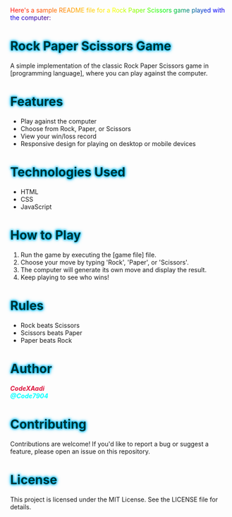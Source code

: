 <span style="background: linear-gradient(to right, #ff0000, #ff7f00, #ffff00, #00ff00, #0000ff, #4b0082); -webkit-background-clip: text; -webkit-text-fill-color: transparent;">Here's a sample README file for a Rock Paper Scissors game played with the computer:</span>

# <span style="text-shadow: 0 0 5px #00bfff, 0 0 10px #00bfff, 0 0 5px #00bfff; color: #003333;">Rock Paper Scissors Game</span>

A simple implementation of the classic Rock Paper Scissors game in [programming language], where you can play against the computer.

# <span style="text-shadow: 0 0 5px #00bfff, 0 0 10px #00bfff, 0 0 5px #00bfff; color: #003333;">Features</span>
- Play against the computer
- Choose from Rock, Paper, or Scissors
- View your win/loss record
- Responsive design for playing on desktop or mobile devices

# <span style="text-shadow: 0 0 5px #00bfff, 0 0 10px #00bfff, 0 0 5px #00bfff; color: #003333;">Technologies Used</span>

- HTML
- CSS
- JavaScript

# <span style="text-shadow: 0 0 5px #00bfff, 0 0 10px #00bfff, 0 0 5px #00bfff; color: #003333;">How to Play</span>

1. Run the game by executing the [game file] file.
2. Choose your move by typing 'Rock', 'Paper', or 'Scissors'.
3. The computer will generate its own move and display the result.
4. Keep playing to see who wins!

# <span style="text-shadow: 0 0 5px #00bfff, 0 0 10px #00bfff, 0 0 5px #00bfff; color: #003333;">Rules</span>

- Rock beats Scissors
- Scissors beats Paper
- Paper beats Rock

# <span style="text-shadow: 0 0 5px #00bfff, 0 0 10px #00bfff, 0 0 5px #00bfff; color: #003333;">Author</span>

<b>*<font color="crimson">CodeXAadi</font>*  
*<font color="aqua">@Code7904</font>*</b>

# <span style="text-shadow: 0 0 5px #00bfff, 0 0 10px #00bfff, 0 0 5px #00bfff; color: #003333;">Contributing</span>

Contributions are welcome! If you'd like to report a bug or suggest a feature, please open an issue on this repository.


# <span style="text-shadow: 0 0 5px #00bfff, 0 0 10px #00bfff, 0 0 5px #00bfff; color: #003333;">License</span>

This project is licensed under the MIT License. See the LICENSE file for details.